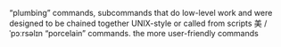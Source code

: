 “plumbing” commands, subcommands that do low-level work and were designed to be chained together UNIX-style or called from scripts 美 / ˈpɔːrsəlɪn
 “porcelain” commands. the more user-friendly commands 